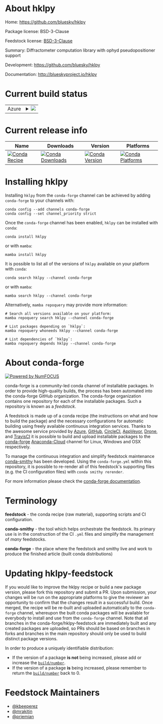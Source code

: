 About hklpy
===========

Home: https://github.com/bluesky/hklpy

Package license: BSD-3-Clause

Feedstock license: [BSD-3-Clause](https://github.com/conda-forge/hklpy-feedstock/blob/main/LICENSE.txt)

Summary: Diffractometer computation library with ophyd pseudopositioner support

Development: https://github.com/bluesky/hklpy

Documentation: http://blueskyproject.io/hklpy

Current build status
====================


<table>
    
  <tr>
    <td>Azure</td>
    <td>
      <details>
        <summary>
          <a href="https://dev.azure.com/conda-forge/feedstock-builds/_build/latest?definitionId=13087&branchName=main">
            <img src="https://dev.azure.com/conda-forge/feedstock-builds/_apis/build/status/hklpy-feedstock?branchName=main">
          </a>
        </summary>
        <table>
          <thead><tr><th>Variant</th><th>Status</th></tr></thead>
          <tbody><tr>
              <td>linux_64_python3.10.____cpython</td>
              <td>
                <a href="https://dev.azure.com/conda-forge/feedstock-builds/_build/latest?definitionId=13087&branchName=main">
                  <img src="https://dev.azure.com/conda-forge/feedstock-builds/_apis/build/status/hklpy-feedstock?branchName=main&jobName=linux&configuration=linux_64_python3.10.____cpython" alt="variant">
                </a>
              </td>
            </tr><tr>
              <td>linux_64_python3.7.____cpython</td>
              <td>
                <a href="https://dev.azure.com/conda-forge/feedstock-builds/_build/latest?definitionId=13087&branchName=main">
                  <img src="https://dev.azure.com/conda-forge/feedstock-builds/_apis/build/status/hklpy-feedstock?branchName=main&jobName=linux&configuration=linux_64_python3.7.____cpython" alt="variant">
                </a>
              </td>
            </tr><tr>
              <td>linux_64_python3.8.____73_pypy</td>
              <td>
                <a href="https://dev.azure.com/conda-forge/feedstock-builds/_build/latest?definitionId=13087&branchName=main">
                  <img src="https://dev.azure.com/conda-forge/feedstock-builds/_apis/build/status/hklpy-feedstock?branchName=main&jobName=linux&configuration=linux_64_python3.8.____73_pypy" alt="variant">
                </a>
              </td>
            </tr><tr>
              <td>linux_64_python3.8.____cpython</td>
              <td>
                <a href="https://dev.azure.com/conda-forge/feedstock-builds/_build/latest?definitionId=13087&branchName=main">
                  <img src="https://dev.azure.com/conda-forge/feedstock-builds/_apis/build/status/hklpy-feedstock?branchName=main&jobName=linux&configuration=linux_64_python3.8.____cpython" alt="variant">
                </a>
              </td>
            </tr><tr>
              <td>linux_64_python3.9.____73_pypy</td>
              <td>
                <a href="https://dev.azure.com/conda-forge/feedstock-builds/_build/latest?definitionId=13087&branchName=main">
                  <img src="https://dev.azure.com/conda-forge/feedstock-builds/_apis/build/status/hklpy-feedstock?branchName=main&jobName=linux&configuration=linux_64_python3.9.____73_pypy" alt="variant">
                </a>
              </td>
            </tr><tr>
              <td>linux_64_python3.9.____cpython</td>
              <td>
                <a href="https://dev.azure.com/conda-forge/feedstock-builds/_build/latest?definitionId=13087&branchName=main">
                  <img src="https://dev.azure.com/conda-forge/feedstock-builds/_apis/build/status/hklpy-feedstock?branchName=main&jobName=linux&configuration=linux_64_python3.9.____cpython" alt="variant">
                </a>
              </td>
            </tr>
          </tbody>
        </table>
      </details>
    </td>
  </tr>
</table>

Current release info
====================

| Name | Downloads | Version | Platforms |
| --- | --- | --- | --- |
| [![Conda Recipe](https://img.shields.io/badge/recipe-hklpy-green.svg)](https://anaconda.org/conda-forge/hklpy) | [![Conda Downloads](https://img.shields.io/conda/dn/conda-forge/hklpy.svg)](https://anaconda.org/conda-forge/hklpy) | [![Conda Version](https://img.shields.io/conda/vn/conda-forge/hklpy.svg)](https://anaconda.org/conda-forge/hklpy) | [![Conda Platforms](https://img.shields.io/conda/pn/conda-forge/hklpy.svg)](https://anaconda.org/conda-forge/hklpy) |

Installing hklpy
================

Installing `hklpy` from the `conda-forge` channel can be achieved by adding `conda-forge` to your channels with:

```
conda config --add channels conda-forge
conda config --set channel_priority strict
```

Once the `conda-forge` channel has been enabled, `hklpy` can be installed with `conda`:

```
conda install hklpy
```

or with `mamba`:

```
mamba install hklpy
```

It is possible to list all of the versions of `hklpy` available on your platform with `conda`:

```
conda search hklpy --channel conda-forge
```

or with `mamba`:

```
mamba search hklpy --channel conda-forge
```

Alternatively, `mamba repoquery` may provide more information:

```
# Search all versions available on your platform:
mamba repoquery search hklpy --channel conda-forge

# List packages depending on `hklpy`:
mamba repoquery whoneeds hklpy --channel conda-forge

# List dependencies of `hklpy`:
mamba repoquery depends hklpy --channel conda-forge
```


About conda-forge
=================

[![Powered by
NumFOCUS](https://img.shields.io/badge/powered%20by-NumFOCUS-orange.svg?style=flat&colorA=E1523D&colorB=007D8A)](https://numfocus.org)

conda-forge is a community-led conda channel of installable packages.
In order to provide high-quality builds, the process has been automated into the
conda-forge GitHub organization. The conda-forge organization contains one repository
for each of the installable packages. Such a repository is known as a *feedstock*.

A feedstock is made up of a conda recipe (the instructions on what and how to build
the package) and the necessary configurations for automatic building using freely
available continuous integration services. Thanks to the awesome service provided by
[Azure](https://azure.microsoft.com/en-us/services/devops/), [GitHub](https://github.com/),
[CircleCI](https://circleci.com/), [AppVeyor](https://www.appveyor.com/),
[Drone](https://cloud.drone.io/welcome), and [TravisCI](https://travis-ci.com/)
it is possible to build and upload installable packages to the
[conda-forge](https://anaconda.org/conda-forge) [Anaconda-Cloud](https://anaconda.org/)
channel for Linux, Windows and OSX respectively.

To manage the continuous integration and simplify feedstock maintenance
[conda-smithy](https://github.com/conda-forge/conda-smithy) has been developed.
Using the ``conda-forge.yml`` within this repository, it is possible to re-render all of
this feedstock's supporting files (e.g. the CI configuration files) with ``conda smithy rerender``.

For more information please check the [conda-forge documentation](https://conda-forge.org/docs/).

Terminology
===========

**feedstock** - the conda recipe (raw material), supporting scripts and CI configuration.

**conda-smithy** - the tool which helps orchestrate the feedstock.
                   Its primary use is in the construction of the CI ``.yml`` files
                   and simplify the management of *many* feedstocks.

**conda-forge** - the place where the feedstock and smithy live and work to
                  produce the finished article (built conda distributions)


Updating hklpy-feedstock
========================

If you would like to improve the hklpy recipe or build a new
package version, please fork this repository and submit a PR. Upon submission,
your changes will be run on the appropriate platforms to give the reviewer an
opportunity to confirm that the changes result in a successful build. Once
merged, the recipe will be re-built and uploaded automatically to the
`conda-forge` channel, whereupon the built conda packages will be available for
everybody to install and use from the `conda-forge` channel.
Note that all branches in the conda-forge/hklpy-feedstock are
immediately built and any created packages are uploaded, so PRs should be based
on branches in forks and branches in the main repository should only be used to
build distinct package versions.

In order to produce a uniquely identifiable distribution:
 * If the version of a package **is not** being increased, please add or increase
   the [``build/number``](https://docs.conda.io/projects/conda-build/en/latest/resources/define-metadata.html#build-number-and-string).
 * If the version of a package **is** being increased, please remember to return
   the [``build/number``](https://docs.conda.io/projects/conda-build/en/latest/resources/define-metadata.html#build-number-and-string)
   back to 0.

Feedstock Maintainers
=====================

* [@kbeeperez](https://github.com/kbeeperez/)
* [@mrakitin](https://github.com/mrakitin/)
* [@prjemian](https://github.com/prjemian/)

